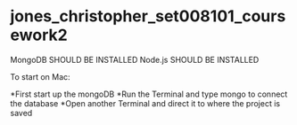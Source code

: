 # jones_christopher_set008101_coursework2
MongoDB SHOULD BE INSTALLED
Node.js SHOULD BE INSTALLED

To start on Mac:

*First start up the mongoDB 
*Run the Terminal and type mongo to connect the database
*Open another Terminal and direct it to where the project is saved
